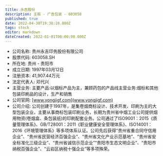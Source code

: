 ```yaml
---
title: 永吉股份
description: 主板 - 广告包装 - 603058
published: true
date: 2022-04-30T19:38:28.000Z
tags: stock
editor: markdown
dateCreated: 2022-01-01T00:00:00.000Z
---
```


- 公司名称: 贵州永吉印务股份有限公司
- 股票代码: 603058.SH
- 所在地: 贵州 - 贵阳市
- 成立日期: 1997年03月12日
- 注册资本: 41,907.44万元
- 法定代表人: 邓代兴
- 主营业务: 主要产品:以烟标产品为主，兼顾药包的产品线主营业务:烟标和其他包装印刷品的设计，生产和销售
- 公司官网: [www.yongjigf.com](www.yongjigf.com)
- 公司介绍: 公司创建于1997年，是集卷烟商标设计、技术开发、印刷为主的大型包装企业，主要从事商标包装印刷业务，长期为贵州省中烟工业公司提供烟用物资(卷烟盒、条包装纸)的印刷配套业务。公司通过了ISO9001：2015《质量管理体系》、GB/T28001：2011《职业健康安全管理体系》、ISO14001：2016《环境管理体系》等多项体系认证。公司先后获得“贵州省重合同守信用企业”、“贵州省民营经济百强企业”、“贵州省文化产业示范基地”、“贵州省安全标准化三级企业”、“贵州省诚信示范企业”“贵阳市生态文明企业”、“贵阳市纳税百强企业”、“云岩区纳税十强企业”等多项殊荣。



